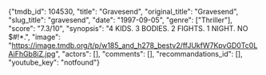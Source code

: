 {"tmdb_id": 104530, "title": "Gravesend", "original_title": "Gravesend", "slug_title": "gravesend", "date": "1997-09-05", "genre": ["Thriller"], "score": "7.3/10", "synopsis": "4 KIDS. 3 BODIES. 2 FIGHTS. 1 NIGHT. NO $#!*.", "image": "https://image.tmdb.org/t/p/w185_and_h278_bestv2/ffJUkfW7KpvGD0Tc0LAiFhGb8iZ.jpg", "actors": [], "comments": [], "recommandations_id": [], "youtube_key": "notfound"}